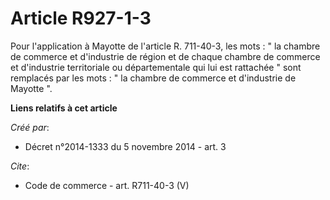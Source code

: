 # Article R927-1-3

Pour l'application à Mayotte de l'article R. 711-40-3, les mots : " la chambre de commerce et d'industrie de région et de
chaque chambre de commerce et d'industrie territoriale ou départementale qui lui est rattachée " sont remplacés par les
mots : " la chambre de commerce et d'industrie de Mayotte ".

**Liens relatifs à cet article**

_Créé par_:

  - Décret n°2014-1333 du 5 novembre 2014 - art. 3

_Cite_:

  - Code de commerce - art. R711-40-3 (V)
